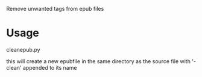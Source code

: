 Remove unwanted tags from epub files

# Usage

cleanepub.py <epubfile>

this will create a new epubfile in the same directory as the source file with '-clean' appended to its name
